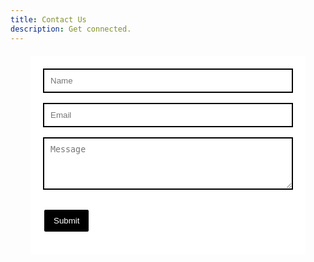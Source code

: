 ```yaml
---
title: Contact Us
description: Get connected.
---
```


<head>
  <style>
    form {
            max-width: 400px;
            margin: 20px auto;
            background-color: white;
            padding: 20px;
            border: none;
        }
        input,
        textarea {
            width: 100%;
            padding: 10px;
            margin-bottom: 16px;
            box-sizing: border-box;
            border: 2px solid #000;
        }
        button {
            background-color: black;
            color: white;
            padding: 10px 15px;
            border: 2px solid #fff;
            border-radius: 4px;
            cursor: pointer;
        }
  </style>
</head>
<body>
  <form action="submit_form.php" method="post">
    <input type="text" placeholder="Name" id="name" name="name" required>
    
  <input type="email" id="email" placeholder="Email" name="email" required>
    
  <textarea id="message" name="message" placeholder="Message" rows="4" required></textarea>
  
  
  <button type="submit">Submit</button>
</form>
</body>
